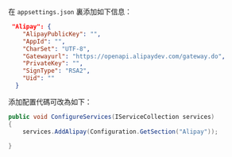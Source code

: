 在 `appsettings.json` 裏添加如下信息：

```json
 "Alipay": {
    "AlipayPublicKey": "",
    "AppId": "",
    "CharSet": "UTF-8",
    "Gatewayurl": "https://openapi.alipaydev.com/gateway.do",
    "PrivateKey": "",
    "SignType": "RSA2",
    "Uid": ""
  }
```

添加配置代碼可改為如下：

```csharp
public void ConfigureServices(IServiceCollection services)
{
    services.AddAlipay(Configuration.GetSection("Alipay"));
    
}
```

